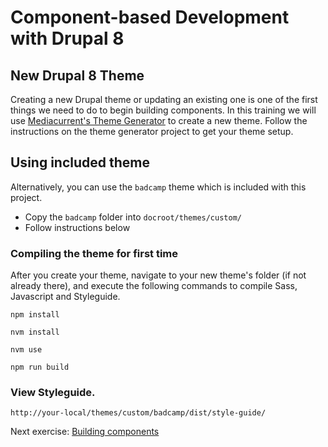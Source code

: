 # Component-based Development with Drupal 8

## New Drupal 8 Theme
Creating a new Drupal theme or updating an existing one is one of the first things we need to do to begin building components.
In this training we will use [Mediacurrent's Theme Generator](https://github.com/mediacurrent/theme_generator_8) to create a new theme.  Follow the instructions on the theme generator project to get your theme setup.

## Using included theme
Alternatively, you can use the `badcamp` theme which is included with this project.
* Copy the `badcamp` folder into `docroot/themes/custom/`
* Follow instructions below

### Compiling the theme for first time
After you create your theme, navigate to your new theme's folder (if not already there), and execute the following commands to compile Sass, Javascript and Styleguide.

```
npm install
```

```
nvm install
```

```
nvm use
```

```
npm run build
```

### View Styleguide.

```
http://your-local/themes/custom/badcamp/dist/style-guide/
```

Next exercise:  [Building components](2-building-components.md)
